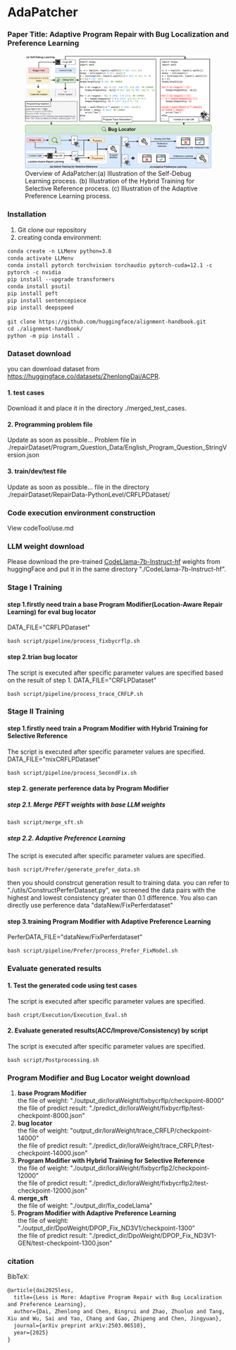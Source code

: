 # AdaPatcher
### Paper Title: Adaptive Program Repair with Bug Localization and Preference Learning

<figure>
  <img src="./images/method.png" alt="picture description" />
  <figcaption>Overview of AdaPatcher:(a) Illustration of the Self-Debug Learning process. (b) Illustration of the Hybrid Training for Selective Reference process. (c) Illustration of the Adaptive Preference Learning process.</figcaption>
</figure>

### Installation
1. Git clone our repository
2. creating conda environment:
```shell
conda create -n LLMenv python=3.8
conda activate LLMenv
conda install pytorch torchvision torchaudio pytorch-cuda=12.1 -c pytorch -c nvidia
pip install --upgrade transformers
conda install psutil
pip install peft
pip install sentencepiece
pip install deepspeed

git clone https://github.com/huggingface/alignment-handbook.git
cd ./alignment-handbook/
python -m pip install .
```

### Dataset download
you can download dataset from https://huggingface.co/datasets/ZhenlongDai/ACPR.
#### 1. test cases
Download it and place it in the directory ./merged_test_cases.
#### 2. Programming problem file
Update as soon as possible...
Problem file in  ./repairDataset/Program_Question_Data/English_Program_Question_StringVersion.json
#### 3. train/dev/test file
Update as soon as possible...
file in  the directory ./repairDataset/RepairData-PythonLevel/CRFLPDataset/

### Code execution environment construction
View codeTool/use.md

### LLM weight download
Please download the pre-trained [CodeLlama-7b-Instruct-hf](https://huggingface.co/codellama/CodeLlama-7b-Instruct-hf) weights from huggingFace and put it in the same directory "./CodeLlama-7b-Instruct-hf".
### Stage I Training
#### step 1.firstly need train a base Program Modifier(Location-Aware Repair Learning) for eval bug locator
DATA_FILE="CRFLPDataset"
```
bash script/pipeline/process_fixbycrflp.sh
```
#### step 2.trian bug locator
The script is executed after specific parameter values are specified based on the result of step 1.
DATA_FILE="CRFLPDataset"
```
bash script/pipeline/process_trace_CRFLP.sh
```

### Stage II Training
#### step 1.firstly need train a Program Modifier with Hybrid Training for Selective Reference
The script is executed after specific parameter values are specified.
DATA_FILE="mixCRFLPDataset"
```
bash script/pipeline/process_SecondFix.sh
```
#### step 2. generate perference data by Program Modifier
##### step 2.1. Merge PEFT weights with base LLM weights
```
bash script/merge_sft.sh
```

##### step 2.2. Adaptive Preference Learning
The script is executed after specific parameter values are specified.
```
bash script/Prefer/generate_prefer_data.sh
```
then you should constrcut generation result to training data.
you can refer to "./utils/ConstructPerferDataset.py", we screened the data pairs with the highest and lowest consistency greater than 0.1 difference.
You also can directly use perference data "dataNew/FixPerferdataset"

#### step 3.training Program Modifier with Adaptive Preference Learning
PerferDATA_FILE="dataNew/FixPerferdataset"
```
bash script/pipeline/Prefer/process_Prefer_FixModel.sh
```

### Evaluate generated results
#### 1. Test the generated code using test cases
The script is executed after specific parameter values are specified.
```
bash cript/Execution/Execution_Eval.sh
```
#### 2. Evaluate generated results(ACC/Improve/Consistency) by script
The script is executed after specific parameter values are specified.
```
bash script/Postprocessing.sh
```

### Program Modifier and Bug Locator weight download
1. **base Program Modifier**<br>
  the file of weight: "./output_dir/loraWeight/fixbycrflp/checkpoint-8000" <br>
  the file of predict result: "./predict_dir/loraWeight/fixbycrflp/test-checkpoint-8000.json"
2. **bug locator**<br>
  the file of weight: "output_dir/loraWeight/trace_CRFLP/checkpoint-14000"<br>
  the file of predict result: "./predict_dir/loraWeight/trace_CRFLP/test-checkpoint-14000.json"
3. **Program Modifier with Hybrid Training for Selective Reference**<br>
  the file of weight: "./output_dir/loraWeight/fixbycrflp2/checkpoint-12000"<br>
  the file of predict result: "./predict_dir/loraWeight/fixbycrflp2/test-checkpoint-12000.json"
4. **merge_sft**<br>
  the file of weight: "./output_dir/fix_codeLlama"<br>
5. **Program Modifier with Adaptive Preference Learning**<br>
  the file of weight: "./output_dir/DpoWeight/DPOP_Fix_ND3V1/checkpoint-1300"<br>
  the file of predict result: "./predict_dir/DpoWeight/DPOP_Fix_ND3V1-GEN/test-checkpoint-1300.json"

### citation
BibTeX:
```
@article{dai2025less,
  title={Less is More: Adaptive Program Repair with Bug Localization and Preference Learning},
  author={Dai, Zhenlong and Chen, Bingrui and Zhao, Zhuoluo and Tang, Xiu and Wu, Sai and Yao, Chang and Gao, Zhipeng and Chen, Jingyuan},
  journal={arXiv preprint arXiv:2503.06510},
  year={2025}
}
```